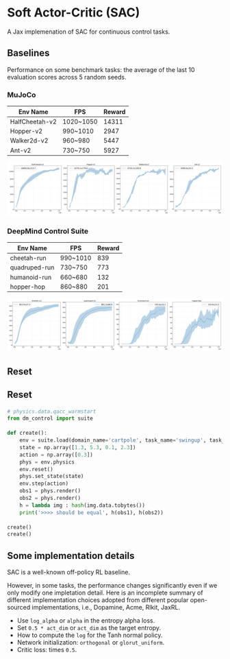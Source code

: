 # Soft Actor-Critic (SAC)

A Jax implemenation of SAC for continuous control tasks.

## Baselines

Performance on some benchmark tasks: the average of the last 10 evaluation scores across 5 random seeds.

### MuJoCo


|     Env Name    |     FPS     |  Reward  |
|-----------------|-------------|----------|
|  HalfCheetah-v2 |  1020~1050  |  14311   |
|  Hopper-v2      |  990~1010   |   2947   |
|  Walker2d-v2    |  960~980    |   5447   |
|  Ant-v2         |  730~750    |   5927   |

![](imgs/mujoco.png)

### DeepMind Control Suite

|     Env Name    |     FPS     |  Reward  |
|-----------------|-------------|----------|
|  cheetah-run    |   990~1010  |   839    |
|  quadruped-run  |   730~750   |   773    | 
|  humanoid-run   |   660~680   |   132    |
|  hopper-hop     |   860~880   |   201    |

![](imgs/dmc.png)

## Reset


## Reset

```python
# physics.data.qacc_warmstart
from dm_control import suite

def create():
    env = suite.load(domain_name='cartpole', task_name='swingup', task_kwargs={'random': 32})
    state = np.array([1.3, 5.3, 0.1, 2.3])
    action = np.array([0.3])
    phys = env.physics
    env.reset()
    phys.set_state(state)
    env.step(action)
    obs1 = phys.render()
    obs2 = phys.render()
    h = lambda img : hash(img.data.tobytes())
    print('>>>> should be equal', h(obs1), h(obs2))

create()
create()
```

## Some implementation details

SAC is a well-known off-policy RL baseline.

However, in some tasks, the performance changes significantly even if we only modify one impletation detail.
Here is an incomplete summary of different implementation choices adopted from different popular open-sourced implementations, i.e., Dopamine, Acme, Rlkit, JaxRL.

- Use `log_alpha` or `alpha` in the entropy alpha loss.
- Set `0.5 * act_dim` or `act_dim` as the target entropy.
- How to compute the `log` for the Tanh normal policy.
- Network initialization: `orthogonal` or `glorut_uniform`.
- Critic loss: times `0.5`.
